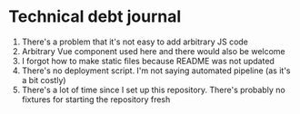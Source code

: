 # Technical debt journal

1. There's a problem that it's not easy to add arbitrary JS code
2. Arbitrary Vue component used here and there would also be welcome
3. I forgot how to make static files because README was not updated
4. There's no deployment script. I'm not saying automated pipeline (as it's a bit costly)
5. There's a lot of time since I set up this repository. There's probably no fixtures for starting the repository fresh